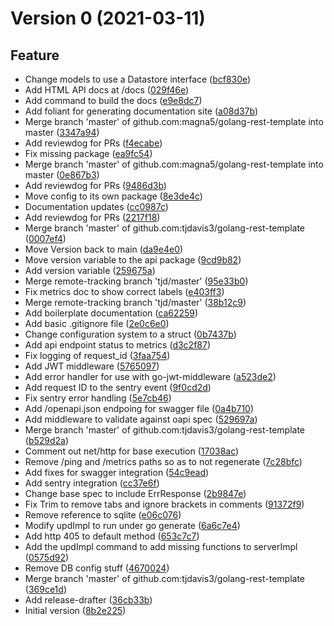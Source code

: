 # Version 0 (2021-03-11)
## Feature
* Change models to use a Datastore interface ([bcf830e](https://github.com/tjdavis3/golang-rest-template/commit/bcf830e8f0305a16aabd0376a490ab534920161e))
* Add HTML API docs at /docs ([029f46e](https://github.com/tjdavis3/golang-rest-template/commit/029f46ecdb9780445a1d2f257c5a378a31b64f09))
* Add command to build the docs ([e9e8dc7](https://github.com/tjdavis3/golang-rest-template/commit/e9e8dc7164903538ac7e1a03f6dbda3723926a45))
* Add foliant for generating documentation site ([a08d37b](https://github.com/tjdavis3/golang-rest-template/commit/a08d37b9a51c8e0f2531c83d093c41eab10b134d))
* Merge branch 'master' of github.com:magna5/golang-rest-template into master ([3347a94](https://github.com/tjdavis3/golang-rest-template/commit/3347a945ce1476e41537e652ce101069b7c4766f))
* Add reviewdog for PRs ([f4ecabe](https://github.com/tjdavis3/golang-rest-template/commit/f4ecabe0f525a9216ded6b64de40357db493da4e))
* Fix missing package ([ea9fc54](https://github.com/tjdavis3/golang-rest-template/commit/ea9fc547236a4efbc6ffb691eb9292671b9e61f5))
* Merge branch 'master' of github.com:magna5/golang-rest-template into master ([0e867b3](https://github.com/tjdavis3/golang-rest-template/commit/0e867b35b1a3474eedac04dfe7ac96b1a18046ec))
* Add reviewdog for PRs ([9486d3b](https://github.com/tjdavis3/golang-rest-template/commit/9486d3bfef132793f41acc88680b44f2cc8f5179))
* Move config to its own package ([8e3de4c](https://github.com/tjdavis3/golang-rest-template/commit/8e3de4c8327f147b99eb7852f64a318319578e4f))
* Documentation updates ([cc0987c](https://github.com/tjdavis3/golang-rest-template/commit/cc0987cbcc171733ae08aede958b426d3be7d0ff))
* Add reviewdog for PRs ([2217f18](https://github.com/tjdavis3/golang-rest-template/commit/2217f18556813fb63f650f8d3fa442ff4f5122d1))
* Merge branch 'master' of github.com:tjdavis3/golang-rest-template ([0007ef4](https://github.com/tjdavis3/golang-rest-template/commit/0007ef45e9d6c0b682b77d83f6fa3b4e35fe4448))
* Move Version back to main ([da9e4e0](https://github.com/tjdavis3/golang-rest-template/commit/da9e4e0f43fa7c994127ccbe399782a594ddcb83))
* Move version variable to the api package ([9cd9b82](https://github.com/tjdavis3/golang-rest-template/commit/9cd9b8234301a080ced6d661f9cf16ed880adeb3))
* Add version variable ([259675a](https://github.com/tjdavis3/golang-rest-template/commit/259675a5f8d572916c85c59daa995f79ab5155b2))
* Merge remote-tracking branch 'tjd/master' ([95e33b0](https://github.com/tjdavis3/golang-rest-template/commit/95e33b0500bb35da520a7e1549e0c02643a968da))
* Fix metrics doc to show correct labels ([e403ff3](https://github.com/tjdavis3/golang-rest-template/commit/e403ff3f6a3f86e16a0debb5e3ebb8f63b37e48b))
* Merge remote-tracking branch 'tjd/master' ([38b12c9](https://github.com/tjdavis3/golang-rest-template/commit/38b12c9358f07ab44f1232751dc87fc42f20d7df))
* Add boilerplate documentation ([ca62259](https://github.com/tjdavis3/golang-rest-template/commit/ca62259b495d6c5cefee42fb8e1d1b4406499724))
* Add basic .gitignore file ([2e0c6e0](https://github.com/tjdavis3/golang-rest-template/commit/2e0c6e0bbb6c4904544c93e7167d4fac78b4568b))
* Change configuration system to a struct ([0b7437b](https://github.com/tjdavis3/golang-rest-template/commit/0b7437b7f5ac80c20445375a6ba20f9c13521359))
* Add api endpoint status to metrics ([d3c2f87](https://github.com/tjdavis3/golang-rest-template/commit/d3c2f8793a8b6b3b9bd9f44f37de278f37826d9b))
* Fix logging of request_id ([3faa754](https://github.com/tjdavis3/golang-rest-template/commit/3faa754c1962a108ca41b59c8404eb35b88b7282))
* Add JWT middleware ([5765097](https://github.com/tjdavis3/golang-rest-template/commit/57650975a5c0093b554fe8b7bb6ff63c30e27a7b))
* Add error handler for use with go-jwt-middleware ([a523de2](https://github.com/tjdavis3/golang-rest-template/commit/a523de257566375db111fce84db87e82fd914b04))
* Add request ID to the sentry event ([9f0cd2d](https://github.com/tjdavis3/golang-rest-template/commit/9f0cd2de05d426208ce098c702b6cf3943d98311))
* Fix sentry error handling ([5e7cb46](https://github.com/tjdavis3/golang-rest-template/commit/5e7cb460df2d3981b7679d6d791643ed8affa06c))
* Add /openapi.json endpoing for swagger file ([0a4b710](https://github.com/tjdavis3/golang-rest-template/commit/0a4b71084eecb3f48952c223b502fa1e2539bc92))
* Add middleware to validate against oapi spec ([529697a](https://github.com/tjdavis3/golang-rest-template/commit/529697a73962902bf67e717de5884bd31d1539cb))
* Merge branch 'master' of github.com:tjdavis3/golang-rest-template ([b529d2a](https://github.com/tjdavis3/golang-rest-template/commit/b529d2abf9f07a61512f1187ea3d6d7e49acf7e4))
* Comment out net/http for base execution ([17038ac](https://github.com/tjdavis3/golang-rest-template/commit/17038ac9261144714d12f8ff4d4fb674ec378a87))
* Remove /ping and /metrics paths so as to not regenerate ([7c28bfc](https://github.com/tjdavis3/golang-rest-template/commit/7c28bfc2803b8e4bd1b2b95bd823c8d0695a2c44))
* Add fixes for swagger integration ([54c9ead](https://github.com/tjdavis3/golang-rest-template/commit/54c9ead6788b4f4259d59039bd6e55d955d43154))
* Add sentry integration ([cc37e6f](https://github.com/tjdavis3/golang-rest-template/commit/cc37e6f06fa4ac0cd42c56267a01f8808147f64d))
* Change base spec to include ErrResponse ([2b9847e](https://github.com/tjdavis3/golang-rest-template/commit/2b9847e49436437d19ae58e56dfc61b13f9e0072))
* Fix Trim to remove tabs and ignore brackets in comments ([91372f9](https://github.com/tjdavis3/golang-rest-template/commit/91372f96775c0aced3a4097f215edfa0c326ac66))
* Remove reference to sqlite ([e06c076](https://github.com/tjdavis3/golang-rest-template/commit/e06c076ed374f032e1f6dcc4323f9f18506ffdca))
* Modify updImpl to run under go generate ([6a6c7e4](https://github.com/tjdavis3/golang-rest-template/commit/6a6c7e40bf343b36fedcced53f0956bde4206b34))
* Add http 405 to default method ([653c7c7](https://github.com/tjdavis3/golang-rest-template/commit/653c7c7d2904c87e55f9292b77ba555026de2d14))
* Add the updImpl command to add missing functions to serverImpl ([0575d92](https://github.com/tjdavis3/golang-rest-template/commit/0575d92547ba963ab2ac39cb9bc218b64a6f61fa))
* Remove DB config stuff ([4670024](https://github.com/tjdavis3/golang-rest-template/commit/4670024804dace86eea8a34932286fc18080d4b8))
* Merge branch 'master' of github.com:tjdavis3/golang-rest-template ([369ce1d](https://github.com/tjdavis3/golang-rest-template/commit/369ce1d5e5b5a29b8b6af3a575e77265164812e4))
* Add release-drafter ([36cb33b](https://github.com/tjdavis3/golang-rest-template/commit/36cb33b815bae9999bda86e3d4f3101c5104653e))
* Initial version ([8b2e225](https://github.com/tjdavis3/golang-rest-template/commit/8b2e2257396d358fb932c50110abb6c17cb21c81))

